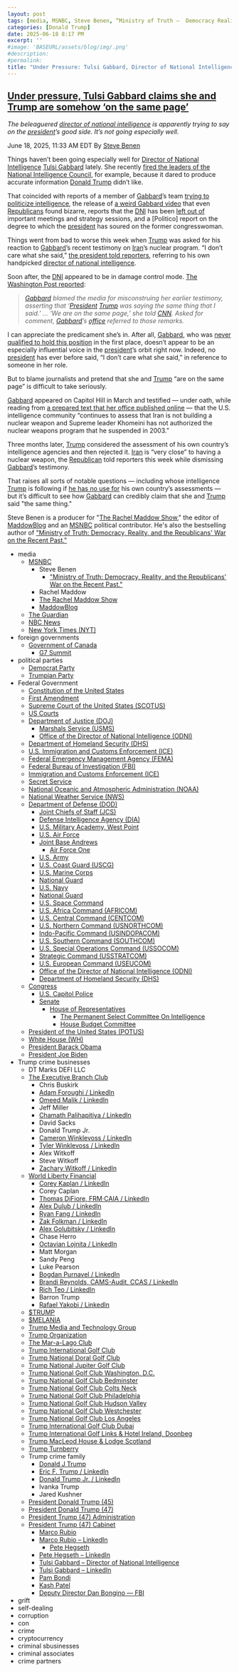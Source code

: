 ```yaml
---
layout: post
tags: [media, MSNBC, Steve Benen, “Ministry of Truth –  Democracy Reality and the Republicans’ War on the Recent Past.”, Rachel Maddow, The Rachel Maddow Show, MaddowBlog, The Guardian, NBC News, New York Times (NYT), foreign governments, Government of Canada, G7 Summit, political parties, Democrat Party, Trumpian Party, Federal Government, Constitution of the United States, First Amendment, Supreme Court of the United States (SCOTUS), US Courts, Department of Justice (DOJ), Marshals Service (USMS), Department of Homeland Security (DHS), U.S. Immigration and Customs Enforcement (ICE), Federal Emergency Management Agency (FEMA), Federal Bureau of Investigation (FBI), Immigration and Customs Enforcement (ICE), Secret Service, National Oceanic and Atmospheric Administration (NOAA), National Weather Service (NWS), Department of Defense (DOD), Joint Chiefs of Staff (JCS), Defense Intelligence Agency (DIA), U.S. Military Academy West Point, U.S. Air Force, Joint Base Andrews, Air Force One, U.S. Army, U.S. Coast Guard (USCG), U.S. Marine Corps, National Guard, U.S. Navy, National Guard, U.S. Space Command, U.S. Africa Command (AFRICOM), U.S. Central Command (CENTCOM), U.S. Northern Command (USNORTHCOM), Indo-Pacific Command (USINDOPACOM), U.S. Southern Command (SOUTHCOM), U.S. Special Operations Command (USSOCOM), Strategic Command (USSTRATCOM), U.S. European Command (USEUCOM), Office of the Director of National Intelligence (ODNI), Department of Homeland Security (DHS), Congress, U.S. Capitol Police, Senate, Gary C. Peters (D-MI), House of Representatives, House Budget Committee, President of the United States (POTUS), White House (WH), President Barack Obama, President Joe Biden, Trump crime businesses, DT Marks DEFI LLC, The Executive Branch Club, Chris Buskirk, Adam Foroughi / LinkedIn, Omeed Malik / LinkedIn, Jeff Miller, Chamath Palihapitiya / LinkedIn, David Sacks, Donald Trump Jr., Cameron Winklevoss / LinkedIn, Tyler Winklevoss / LinkedIn, Alex Witkoff, Steve Witkoff, Zachary Witkoff / LinkedIn, World Liberty Financial, Corey Kaplan / LinkedIn, Corey Caplan, Thomas DiFiore FRM·CAIA / LinkedIn, Alex Dulub / LinkedIn, Ryan Fang / LinkedIn, Zak Folkman / LinkedIn, Alex Golubitsky / LinkedIn, Chase Herro, Octavian Lojnita / LinkedIn, Matt Morgan, Sandy Peng, Luke Pearson, Bogdan Purnavel / LinkedIn, Brandi Reynolds CAMS-Audit CCAS / LinkedIn, Rich Teo / LinkedIn, Barron Trump, Rafael Yakobi / LinkedIn, $TRUMP, $MELANIA, Trump Media and Technology Group, Trump Organization, The Mar-a-Lago Club, Trump International Golf Club, Trump National Doral Golf Club, Trump National Jupiter Golf Club, Trump National Golf Club Washington D.C., Trump National Golf Club Bedminster, Trump National Golf Club Colts Neck, Trump National Golf Club Philadelphia, Trump National Golf Club Hudson Valley, Trump National Golf Club Westchester, Trump National Golf Club Los Angeles, Trump International Golf Club Dubai, Trump International Golf Links & Hotel Ireland Doonbeg, Trump MacLeod House & Lodge Scotland, Trump Turnberry, Trump crime family, Donald J Trump, Eric F. Trump / LinkedIn, Donald Trump Jr. / LinkedIn, Ivanka Trump, Jared Kushner, President Donald Trump (45), President Donald Trump (47), President Trump (47) Administration, President Trump (47) Cabinet, Marco Rubio, Marco Rubio – LinkedIn, Pete Hegseth, Pete Hegseth – LinkedIn, Tulsi Gabbard – Director of National Intelligence, Tulsi Gabbard – LinkedIn, Pam Bondi, Kash Patel, Deputy Director Dan Bongino — FBI, grift, self-dealing, corruption, con, crime, cryptocurrency, criminal sbusinesses, criminal associates, crime partners]
categories: [Donald Trump]
date: 2025-06-18 8:17 PM
excerpt: ''
#image: 'BASEURL/assets/blog/img/.png'
#description:
#permalink:
title: "Under Pressure: Tulsi Gabbard, Director of National Intelligence, Testified That She and Trump Are Simpatico"
---
```



## [Under pressure, Tulsi Gabbard claims she and Trump are somehow ‘on the same page’](https://www.msnbc.com/rachel-maddow-show/maddowblog/pressure-tulsi-gabbard-claims-trump-are-somehow-page-rcna213737)

*The beleaguered [director of national intelligence](https://www.odni.gov/) is apparently trying to say on the [president](https://www.whitehouse.gov/)’s good side. It’s not going especially well.*

June 18, 2025, 11:33 AM EDT
By [Steve Benen](https://www.msnbc.com/author/steve-benen-ncpn433601)

Things haven’t been going especially well for [Director of National Intelligence](https://www.odni.gov=) [Tulsi Gabbard](https://www.odni.gov/index.php/who-we-are/leadership/director-of-national-intelligence) lately. She recently [fired the leaders of the National Intelligence Council](https://www.msnbc.com/rachel-maddow-show/maddowblog/gabbard-fires-wrong-intelligence-officials-wrong-time-wrong-reason-rcna206867), for example, because it dared to produce accurate information [Donald Trump](https://www.donaldjtrump.com/) didn’t like.

That coincided with reports of a member of [Gabbard](https://www.odni.gov/index.php/who-we-are/leadership/director-of-national-intelligence)’s team [trying to politicize intelligence](https://www.msnbc.com/rachel-maddow-show/maddowblog/leaked-emails-suggest-trump-appointee-reportedly-tried-politicize-inte-rcna208235), the release of [a weird Gabbard video](https://www.msnbc.com/rachel-maddow-show/maddowblog/tulsi-gabbard-video-nuclear-war-bomb-shelters-rcna212317) that even [Republicans](https://www.gop.com/) found bizarre, reports that the [DNI](https://www.odni.gov/) has been [left out of](https://www.axios.com/2025/06/10/trump-camp-david-iran-gaza-meeting) important meetings and strategy sessions, and a [Politico] report on the degree to which the [president](https://www.whitehouse.gov/) has soured on the former congresswoman.

Things went from bad to worse this week when [Trump](https://www.donaldjtrump.com/) was asked for his reaction to [Gabbard](https://www.odni.gov/index.php/who-we-are/leadership/director-of-national-intelligence)’s recent testimony on [Iran](https://irangov.ir/)’s nuclear program. “I don’t care what she said,” [the president told reporters](https://www.msnbc.com/rachel-maddow-show/maddowblog/trump-iran-nuclear-weapon-tulsi-gabbard-rcna213476), referring to his own handpicked [director of national intelligence](https://www.odni.gov/).

Soon after, the [DNI](https://www.odni.gov/) appeared to be in damage control mode. [The Washington Post reported](https://www.washingtonpost.com/politics/2025/06/17/gabbard-trump-intelligence-iran-nuclear-program/2b217428-4b8e-11f0-8fff-262d6ec54ab9_story.html):

> *[Gabbard](https://www.odni.gov/index.php/who-we-are/leadership/director-of-national-intelligence) blamed the media for misconstruing her earlier testimony, asserting that ‘[President](https://www.whitehouse.gov/) [Trump](https://www.donaldjtrump.com/) was saying the same thing that I said.’ ... ‘We are on the same page,’ she told [CNN](https://www.cnn.com/). Asked for comment, [Gabbard](https://www.odni.gov/index.php/who-we-are/leadership/director-of-national-intelligence)’s [office](https://www.odni.gov/) referred to those remarks.*

I can appreciate the predicament she’s in. After all, [Gabbard](https://www.odni.gov/index.php/who-we-are/leadership/director-of-national-intelligence), who was [never qualified to hold this position](https://www.msnbc.com/rachel-maddow-show/maddowblog/consequences-tulsi-gabbards-confirmation-come-focus-rcna192099) in the first place, doesn’t appear to be an especially influential voice in the [president](https://www.whitehouse.gov/)’s orbit right now. Indeed, no [president](https://www.whitehouse.gov/) has ever before said, “I don’t care what she said,” in reference to someone in her role.

But to blame journalists and pretend that she and [Trump](https://www.donaldjtrump.com/) “are on the same page” is difficult to take seriously.

[Gabbard](https://www.odni.gov/index.php/who-we-are/leadership/director-of-national-intelligence) appeared on Capitol Hill in March and testified — under oath, while reading from [a prepared text that her office published online](https://www.dni.gov/index.php/newsroom/congressional-testimonies/congressional-testimonies-2025/4059-ata-opening-statement-as-prepared) — that the U.S. intelligence community “continues to assess that Iran is not building a nuclear weapon and Supreme leader Khomeini has not authorized the nuclear weapons program that he suspended in 2003.”

Three months later, [Trump](https://www.donaldjtrump.com/) considered the assessment of his own country’s intelligence agencies and then rejected it. [Iran](https://irangov.ir/) is “very close” to having a nuclear weapon, the [Republican](https://www.gop.com=) told reporters this week while dismissing [Gabbard](https://www.odni.gov/index.php/who-we-are/leadership/director-of-national-intelligence)’s testimony.

That raises all sorts of notable questions — including whose intelligence [Trump](https://www.donaldjtrump.com/) is following if [he has no use for](https://www.msnbc.com/rachel-maddow-show/maddowblog/trump-reportedly-shrugs-intelligence-briefings-needs-doesnt-want-rcna206248)
his own country’s assessments — but it’s difficult to see how [Gabbard](https://www.odni.gov/index.php/who-we-are/leadership/director-of-national-intelligence) can credibly claim that she and [Trump](https://www.donaldjtrump.com/) said "the same thing."

Steve Benen is a producer for "[The Rachel Maddow Show](https://www.msnbc.com/rachel-maddow-show)," the editor of [MaddowBlog](https://www.msnbc.com/rachel-maddow-show) and an [MSNBC](https://www.msnbc.com/) political contributor. He's also the bestselling author of ["Ministry of Truth: Democracy, Reality, and the Republicans' War on the Recent Past."](https://www.harpercollins.com/products/ministry-of-truth-steve-benen)

- media
    - [MSNBC](https://www.msnbc.com/)
        - Steve Benen
            - ["Ministry of Truth: Democracy, Reality, and the Republicans' War on the Recent Past."](https://www.harpercollins.com/products/ministry-of-truth-steve-benen)
        - Rachel Maddow 
        - [The Rachel Maddow Show](https://www.msnbc.com/rachel-maddow-show)
        - [MaddowBlog](https://www.msnbc.com/rachel-maddow-show) 
    - [The Guardian](https://www.theguardian.com/)
    - [NBC News](https://www.nbcnews.com/)
    - [New York Times (NYT)](https://www.nytimes.com/)
- foreign governments 
    - [Government of Canada](https://www.canada.ca/)
        - [G7 Summit](https://g7.canada.ca/)
- political parties
    - [Democrat Party](https://www.democrats.org/)
    - [Trumpian Party](https://www.gop.com/)
- Federal Government 
    - [Constitution of the United States](https://constitution.congress.gov/)
    - [First Amendment](https://constitution.congress.gov/constitution/amendment-1/)
    - [Supreme Court of the United States (SCOTUS)](https://www.supremecourt.gov/)
    - [US Courts](https://www.uscourts.gov/)
    - [Department of Justice (DOJ)](https://www.justice.gov/)
        - [Marshals Service (USMS)](http://www.usdoj.gov/marshals/)
        - [Office of the Director of National Intelligence (ODNI)](https://www.dni.gov/)
    - [Department of Homeland Security (DHS)](https://www.dhs.gov/)
    - [U.S. Immigration and Customs Enforcement (ICE)](https://www.ice.gov/)
    - [Federal Emergency Management Agency (FEMA)](https://www.fema.gov/)
    - [Federal Bureau of Investigation (FBI)](https://www.fbi.gov/)
    - [Immigration and Customs Enforcement (ICE)](https://www.ice.gov/)
    - [Secret Service](https://www.secretservice.gov/)
    - [National Oceanic and Atmospheric Administration (NOAA)](https://www.noaa.gov/)
    - [National Weather Service (NWS)](https://www.weather.gov/)
    - [Department of Defense (DOD)](https://www.defense.gov/)
        - [Joint Chiefs of Staff (JCS)](https://www.jcs.mil/)
        - [Defense Intelligence Agency (DIA)](https://www.dia.mil/)
        - [U.S. Military Academy, West Point](https://www.westpoint.edu/)
        - [U.S. Air Force](https://www.af.mil/)
        - [Joint Base Andrews](https://www.jba.af.mil/)
            - [Air Force One](https://www.af.mil/About-Us/Fact-Sheets/Display/Article/104588/vc-25-air-force-one/)
        - [U.S. Army](https://www.army.mil/)
        - [U.S. Coast Guard (USCG)](https://www.uscg.mil/)
        - [U.S. Marine Corps](https://www.marines.mil/)
        - [National Guard](https://www.nationalguard.mil/)
        - [U.S. Navy](https://www.navy.mil/)
        - [National Guard](https://www.nationalguard.mil/)
        - [U.S. Space Command](https://www.spacecom.mil/)
        - [U.S. Africa Command (AFRICOM)](https://www.africom.mil/)
        - [U.S. Central Command (CENTCOM)](https://www.centcom.mil/)
        - [U.S. Northern Command (USNORTHCOM)](https://www.northcom.mil/)
        - [Indo-Pacific Command (USINDOPACOM)](https://www.pacom.mil/)
        - [U.S. Southern Command (SOUTHCOM)](http://www.southcom.mil/)
        - [U.S. Special Operations Command (USSOCOM)](https://www.socom.mil/)
        - [Strategic Command (USSTRATCOM)](http://www.stratcom.mil/)
        - [U.S. European Command (USEUCOM)](https://www.eucom.mil/)
        - [Office of the Director of National Intelligence (ODNI)](https://www.odni.gov/)
        - [Department of Homeland Security (DHS)](https://www.dhs.gov/)
    - [Congress](https://www.congress.gov/)
        - [U.S. Capitol Police](https://www.uscp.gov/)
        - [Senate](https://www.senate.gov/)
            - [House of Representatives](https://www.house.gov/)
                - [The Permanent Select Committee On Intelligence](https://intelligence.house.gov/)
                - [House Budget Committee ](https://budget.house.gov/)
    - [President of the United States (POTUS)](https://www.whitehouse.gov/)
    - [White House (WH)](https://www.whitehouse.gov/)
    - [President Barack Obama](https://obamawhitehouse.archives.gov/)
    - [President Joe Biden](https://bidenwhitehouse.archives.gov/)
- Trump crime businesses
    - DT Marks DEFI LLC
    - [The Executive Branch Club](https://www.theexecutivebranchclub.com/)
        - Chris Buskirk
        - [Adam Foroughi / LinkedIn](https://www.linkedin.com/in/adamforoughi/)
        - [Omeed Malik / LinkedIn](https://www.linkedin.com/in/omeed-malik-b483b1186/)
        - Jeff Miller
        - [Chamath Palihapitiya / LinkedIn](https://www.linkedin.com/in/chamath/)
        - David Sacks
        - Donald Trump Jr.
        - [Cameron Winklevoss / LinkedIn](https://www.linkedin.com/in/winklevoss/)
        - [Tyler Winklevoss / LinkedIn](https://www.linkedin.com/in/tylerwinklevoss/)
        - Alex Witkoff
        - Steve Witkoff
        - [Zachary Witkoff / LinkedIn](https://www.linkedin.com/in/zachary-witkoff-038a4143/)
    - [World Liberty Financial](https://worldlibertyfinancial.com/)
        - [Corey Kaplan / LinkedIn](https://www.linkedin.com/in/coreykaplan/)
        - Corey Caplan
        - [Thomas DiFiore, FRM·CAIA / LinkedIn](https://www.linkedin.com/in/thomasdifiore42/)
        - [Alex Dulub / LinkedIn](https://www.linkedin.com/in/alexei-dulub/)
        - [Ryan Fang / LinkedIn](https://www.linkedin.com/in/ryan-fang-245011a2/)
        - [Zak Folkman / LinkedIn](https://www.linkedin.com/in/zak-folkman-0300669a/)
        - [Alex Golubitsky / LinkedIn](https://www.linkedin.com/in/alexgolubitsky/)
        - Chase Herro
        - [Octavian Lojnita / LinkedIn](https://www.linkedin.com/in/octavian-lojnita/)
        - Matt Morgan
        - Sandy Peng
        - Luke Pearson
        - [Bogdan Purnavel / LinkedIn](https://www.linkedin.com/in/bogdan-purnavel-73b05a14b/)
        - [Brandi Reynolds, CAMS-Audit, CCAS / LinkedIn](https://www.linkedin.com/in/brandi-reynolds-cams-audit-ccas-64b8aa53/)
        - [Rich Teo / LinkedIn](https://www.linkedin.com/in/richteo/)
        - Barron Trump
        - [Rafael Yakobi / LinkedIn](https://www.linkedin.com/in/rafaelyakobi/)
    - [$TRUMP](https://gettrumpmemes.com/)
    - [$MELANIA](https://melaniameme.com/)
    - [Trump Media and Technology Group](https://tmtgcorp.com/)
    - [Trump Organization](https://www.trump.com/)
    - [The Mar-a-Lago Club](https://www.maralagoclub.com/)
    - [Trump International Golf Club](https://www.trumpinternationalpalmbeaches.com/)
    - [Trump National Doral Golf Club](https://www.trumpgolfdoral.com/)
    - [Trump National Jupiter Golf Club](https://www.trumpnationaljupiter.com/)
    - [Trump National Golf Club Washington, D.C.](https://www.trumpnationaldc.com/)
    - [Trump National Golf Club Bedminster](https://www.trumpnationalbedminster.com/)
    - [Trump National Golf Club Colts Neck](https://www.trumpcoltsneck.com/)
    - [Trump National Golf Club Philadelphia](https://www.trumpnationalphiladelphia.com/)
    - [Trump National Golf Club Hudson Valley](https://www.trumpnationalhudsonvalley.com/)
    - [Trump National Golf Club Westchester](https://www.trumpnationalwestchester.com/)
    - [Trump National Golf Club Los Angeles](https://www.trumpnationallosangeles.com/)
    - [Trump International Golf Club Dubai](https://www.trumpgolfdubai.com/)
    - [Trump International Golf Links & Hotel Ireland, Doonbeg](https://www.trumpgolfireland.com/)
    - [Trump MacLeod House & Lodge Scotland](https://www.trumphotels.com/macleod-house)
    - [Trump Turnberry](https://www.turnberry.co.uk/)
    - Trump crime family
        - [Donald J Trump](https://www.donaldjtrump.com/)
        - [Eric F. Trump / LinkedIn](https://www.linkedin.com/in/erictrump/)
        - [Donald Trump Jr. / LinkedIn](https://www.linkedin.com/in/donald-trump-jr-4454b862/)
        - Ivanka Trump
        - Jared Kushner
     - [President Donald Trump (45)](https://trumpwhitehouse.archives.gov/)
    - [President Donald Trump (47)](https://www.whitehouse.gov/administration/donald-j-trump/)
    - [President Trump (47) Administration](https://www.whitehouse.gov/administration/)
    - [President Trump (47) Cabinet](https://www.whitehouse.gov/administration/the-cabinet/)
        - [Marco Rubio](https://www.state.gov/biographies/marco-rubio/)
        - [Marco Rubio – LinkedIn](https://www.linkedin.com/in/marcorubio16/)
            - [Pete Hegseth](https://www.defense.gov/About/Biographies/Biography/Article/4040890/hon-pete-hegseth/)
        - [Pete Hegseth – LinkedIn](https://www.linkedin.com/in/petehegseth/)
        - [Tulsi Gabbard – Director of National Intelligence](https://www.odni.gov/index.php/who-we-are/leadership/director-of-national-intelligence)
        - [Tulsi Gabbard – LinkedIn](https://www.linkedin.com/in/tulsigabbard/)
        - [Pam Bondi](https://www.justice.gov/ag/staff-profile/meet-attorney-general)
        - [Kash Patel](https://www.fbi.gov/about/leadership-and-structure/director-patel)
        - [Deputy Director Dan Bongino — FBI](https://www.fbi.gov/about/leadership-and-structure/deputy-director-dan-bongino)
- grift
- self-dealing
- corruption
- con
- crime
- cryptocurrency 
- criminal sbusinesses
- criminal associates
- crime partners

